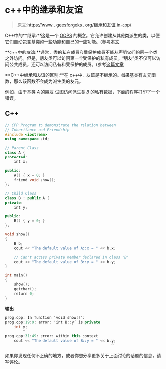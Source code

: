 # c++中的继承和友谊

> 原文:[https://www . geesforgeks . org/继承和友谊 in-cpp/](https://www.geeksforgeeks.org/inheritance-and-friendship-in-cpp/)

C++中的**继承:**这是一个 [OOPS](https://www.geeksforgeeks.org/object-oriented-programming-in-cpp/) 的概念。它允许创建从其他类派生的类，以便它们自动包含基类的一些功能和自己的一些功能。(参考[本文](https://www.geeksforgeeks.org/inheritance-in-c/)

**c++中的友谊:**通常，类的私有成员和受保护成员不能从声明它们的同一个类之外访问。但是，朋友类可以访问第一个受保护的私有成员。“朋友”类不仅可以访问公共成员，还可以访问私有和受保护的成员。(参考[这篇文章](https://www.geeksforgeeks.org/friend-class-function-cpp/)

**C++中继承和友谊的区别:**在 c++中，友谊是不继承的。如果基类有友元函数，那么该函数不会成为派生类的友元。

例如，由于基类 *A* 的朋友 试图访问派生类 *B* 的私有数据，下面的程序打印了一个错误。

## C++

```cpp
// CPP Program to demonstrate the relation between
// Inheritance and Friendship
#include <iostream>
using namespace std;

// Parent Class
class A {
protected:
    int x;

public:
    A() { x = 0; }
    friend void show();
};

// Child Class
class B : public A {
private:
    int y;

public:
    B() { y = 0; }
};

void show()
{
    B b;
    cout << "The default value of A::x = " << b.x;

    // Can't access private member declared in class 'B'
    cout << "The default value of B::y = " << b.y;
}

int main()
{
    show();
    getchar();
    return 0;
}
```

**输出**

```cpp
prog.cpp: In function ‘void show()’:
prog.cpp:19:9: error: ‘int B::y’ is private
    int y;
        ^
prog.cpp:31:49: error: within this context
    cout << "The default value of B::y = " << b.y;
                                                ^
```

如果你发现任何不正确的地方，或者你想分享更多关于上面讨论的话题的信息，请写评论。